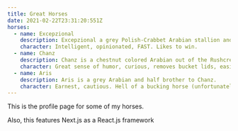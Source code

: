 ```yaml
---
title: Great Horses
date: 2021-02-22T23:31:20:551Z
horses:
  - name: Excepzional
    description: Excepzional a grey Polish-Crabbet Arabian stallion and an experienced competitor.
    character: Intelligent, opinionated, FAST. Likes to win.
  - name: Chanz
    description: Chanz is a chestnut colored Arabian out of the Rushcreek line.
    character: Great sense of humor, curious, removes bucket lids, easily spooked, challenge to stay in saddle.
  - name: Aris
    description: Aris is a grey Arabian and half brother to Chanz.
    character: Earnest, cautious. Hell of a bucking horse (unfortunately!).
---
```


This is the profile page for some of my horses.

Also, this features Next.js as a React.js framework
